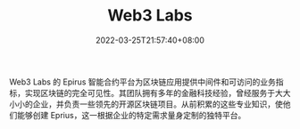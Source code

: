 ﻿---
weight: 
title: "Web3 Labs"
description: "Web3 Labs 的 Epirus 智能合约平台为区块链应用提供中间件和可访问的业务指标，实现区块链的完全可见性"
date: 2022-03-25T21:57:40+08:00
lastmod: 2022-03-25T16:45:40+08:00
draft: false
authors: ["Metabd"]
featuredImage: "web3-labs.jpg"
link: ""
tags: ["研究机构","Web3 Labs"]
categories: ["navigation"]
navigation: ["研究机构"]
lightgallery: true
toc: true
pinned: false
recommend: false
recommend1: false
---
Web3 Labs 的 Epirus 智能合约平台为区块链应用提供中间件和可访问的业务指标，实现区块链的完全可见性。其团队拥有多年的金融科技经验，曾经服务于大大小小的企业，并负责一些领先的开源区块链项目。从前积累的这些专业知识，使他们能够创建 Eprius，这一根据企业的特定需求量身定制的独特平台。
